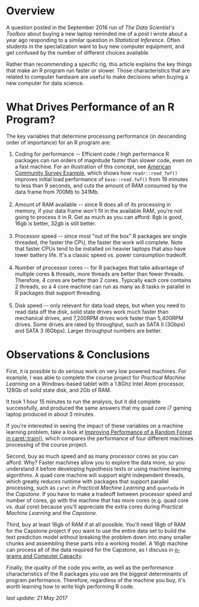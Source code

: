 # Overview

A question posted in the September 2016 run of *The Data Scientist's Toolbox* about buying a new laptop reminded me of a post I wrote about a year ago responding to a similar question in *Statistical Inference*. Often students in the specialization want to buy new computer equipment, and get confused by the number of different choices available.

Rather than recommending a specific rig, this article explains the key things that make an R program run faster or slower. Those characteristics that are related to computer hardware are useful to make decisions when buying a new computer for data science.  

# What Drives Performance of an R Program?

The key variables that determine processing performance (in descending order of importance) for an R program are:

1. Coding for performance -- Efficient code / high performance R packages can run orders of magnitude faster than slower code, even on a fast machine. For an illustration of this concept, see [American Community Survey Example](http://bit.ly/2bAdLE9), which shows how `readr::read_fwf()` improves initial load performance of `base::read.fwf()` from 19 minutes to less than 9 seconds, and cuts the amount of RAM consumed by the data frame from 700Mb to 341Mb.<br><br>
2. Amount of RAM available -- since R does all of its processing in memory, if your data frame won't fit in the available RAM, you're not going to process it in R. Get as much as you can afford: 8gb is good, 16gb is better, 32gb is still better.<br><br>
3. Processor speed -- since most "out of the box" R packages are single threaded, the faster the CPU, the faster the work will complete. Note that faster CPUs tend to be installed on heavier laptops that also have lower battery life. It's a classic speed vs. power consumption tradeoff. <br><br>
4. Number of processor cores -- for R packages that take advantage of multiple cores & threads, more threads are better than fewer threads. Therefore, 4 cores are better than 2 cores. Typically each core contains 2 threads, so a 4 core machine can run as many as 8 tasks in parallel in R packages that support threading. <br><br>
5. Disk speed -- only relevant for data load steps, but when you need to read data off the disk, solid state drives work much faster than mechanical drives, and 7,200RPM drives work faster than 5,400RPM drives. Some drives are rated by throughput, such as SATA II (3Gbps) and SATA 3 (6Gbps). Larger throughput numbers are better.

# Observations & Conclusions

First, it is possible to do serious work on very low powered machines. For example, I was able to complete the course project for *Practical Machine Learning* on a Windows-based tablet with a 1.8Ghz Intel Atom processor, 128Gb of solid state disk, and 2Gb of RAM.

It took 1 hour 15 minutes to run the analysis, but it did complete successfully, and produced the same answers that my quad core i7 gaming laptop produced in about 3 minutes.

If you're interested in seeing the impact of these variables on a machine learning problem, take a look at [Improving Performance of a Random Forest in caret::train()](http://bit.ly/2bYtutG), which compares the performance of four different machines processing of the course project.

Second, buy as much speed and as many processor cores as you can afford. Why? Faster machines allow you to explore the data more, so you understand it before developing hypothesis tests or using machine learning algorithms. A quad core machine will support eight independent threads, which greatly reduces runtime with packages that support parallel processing, such as `caret` in *Practical Machine Learning* and `quanteda` in the *Capstone*.  If you have to make a tradeoff between processor speed and number of cores, go with the machine that has more cores (e.g. quad core vs. dual core) because you'll appreciate the extra cores during *Practical Machine Learning* and the *Capstone*.

Third, buy at least 16gb of RAM if at all possible. You'll need 16gb of RAM for the Capstone project if you want to use the entire data set to build the text prediction model without breaking the problem down into many smaller chunks and assembling these parts into a working model. A 16gb machine can process all of the data required for the Capstone, as I discuss in [n-grams and Computer Capacity](http://bit.ly/2couvxh).

Finally, the quality of the code you write, as well as the performance characteristics of the R packages you use are the biggest determinants of program performance. Therefore, regardless of the machine you buy, it's worth learning how to write high performing R code.

*last update: 21 May 2017*
